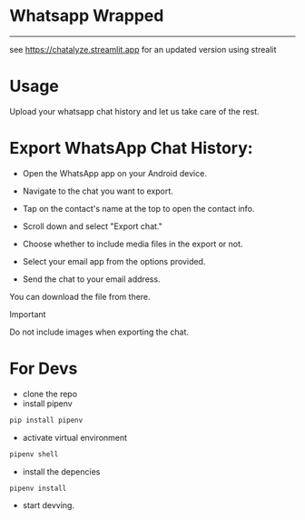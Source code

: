 # Whatsapp Wrapped
---
see https://chatalyze.streamlit.app for an updated version using strealit
# Usage
Upload your whatsapp chat history and let us take care of the rest.

# Export WhatsApp Chat History:

- Open the WhatsApp app on your Android device.

- Navigate to the chat you want to export.

- Tap on the contact's name at the top to open the contact info.

- Scroll down and select "Export chat."

- Choose whether to include media files in the export or not.

- Select your email app from the options provided.

- Send the chat to your email address.

You can download the file from there.

> [!IMPORTANT]
> Do not include images when exporting the chat.
>


# For Devs
- clone the repo
- install pipenv
```bash
pip install pipenv
```
- activate virtual environment
```bash
pipenv shell
```
- install the depencies
```bash
pipenv install
```
- start devving.
